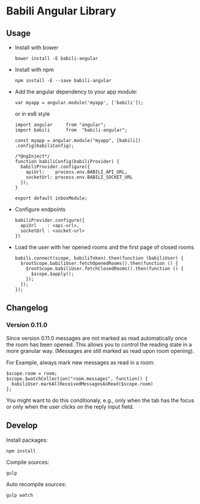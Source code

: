 # Babili Angular Library

## Usage

* Install with bower

    ```
    bower install -E babili-angular
    ```

* Install with npm

    ```
    npm install -E --save babili-angular
    ```

* Add the angular dependency to your app module:

  ```
  var myapp = angular.module('myapp', ['babili']);
  ```

  or in es6 style

  ```
  import angular     from "angular";
  import babili      from  "babili-angular";

  const myapp = angular.module("myapp", [babili])
  .config(babiliConfig);

  /*@ngInject*/
  function babiliConfig(babiliProvider) {
    babiliProvider.configure({
      apiUrl:    process.env.BABILI_API_URL,
      socketUrl: process.env.BABILI_SOCKET_URL
    });
  }

  export default inboxModule;

  ```

* Configure endpoints

    ```
    babiliProvider.configure({
      apiUrl    : <api-url>,
      socketUrl : <socket-url>
    })
    ```

* Load the user with her opened rooms and the first page of closed rooms

    ```
    babili.connect(scope, babiliToken).then(function (babiliUser) {
      $rootScope.babiliUser.fetchOpenedRooms().then(function () {
        $rootScope.babiliUser.fetchClosedRooms().then(function () {
          $scope.$apply();
        });
      });    
    });
    ```

## Changelog

### Version 0.11.0

Since version 0.11.0 messages are not marked as read automatically once the room has been opened. This allows you to control the reading state in a more granular way. (Messages are still marked as read upon room opening).

For Example, always mark new messages as read in a room:

```
$scope.room = room;
$scope.$watchCollection("room.messages", function() {
  babiliUser.markAllReceivedMessagesAsRead($scope.room)
};
```

You might want to do this conditionaly, e.g., only when the tab has the focus or only when the user clicks on the reply input field.

## Develop

Install packages:

  ```
  npm install
  ```

Compile sources:

  ```
  gulp
  ```

Auto recompile sources:

  ```
  gulp watch
  ```
